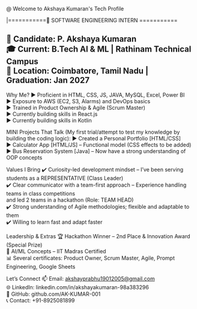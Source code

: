 @ Welcome to Akshaya Kumaran's Tech Profile

|===========🚀 SOFTWARE ENGINEERING INTERN  ===========

👤 Candidate: P. Akshaya Kumaran  
🎓 Current: B.Tech AI & ML | Rathinam Technical Campus  
📍 Location: Coimbatore, Tamil Nadu | Graduation: Jan 2027  
-----------------------------------------------------------

Why Me?
► Proficient in HTML, CSS, JS, JAVA, MySQL, Excel, Power BI  
► Exposure to AWS (EC2, S3, Alarms) and DevOps basics  
► Trained in Product Ownership & Agile (Scrum Master)  
► Currently building skills in React.js  
► Currently building skills in Kotlin  

MINI Projects That Talk (My first trial/attempt to test my knowledge by building the coding logic):
► Created a Personal Portfolio [HTML/CSS]  
► Calculator App [HTML/JS] – Functional model (CSS effects to be added)  
► Bus Reservation System [Java] – Now have a strong understanding of OOP concepts  

Values I Bring
✔️ Curiosity-led development mindset – I’ve been serving students as a REPRESENTATIVE (Class Leader)  
✔️ Clear communicator with a team-first approach – Experience handling teams in class competitions  
    and led 2 teams in a hackathon (Role: TEAM HEAD)  
✔️ Strong understanding of Agile methodologies; flexible and adaptable to them  
✔️ Willing to learn fast and adapt faster  

Leadership & Extras
🏆 Hackathon Winner – 2nd Place & Innovation Award (Special Prize)  
🧠 AI/ML Concepts – IIT Madras Certified  
📊 Several certificates: Product Owner, Scrum Master, Agile, Prompt Engineering, Google Sheets  

Let’s Connect
📫 Email: akshayprabhu19012005@gmail.com  
🌐 LinkedIn: linkedin.com/in/akshayakumaran-98a383296  
📂 GitHub: github.com/AK-KUMAR-001  
📞 Contact: +91-8925081899
